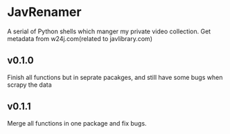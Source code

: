 # JavRenamer
A serial of Python shells which manger my private video collection. 
Get metadata from w24j.com(related to javlibrary.com)
## v0.1.0
Finish all functions but in seprate pacakges, and still have some bugs when scrapy the data
## v0.1.1
Merge all functions in one package and fix bugs.

